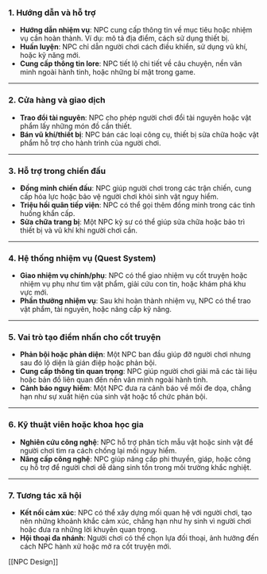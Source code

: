 ### **1. Hướng dẫn và hỗ trợ**

- **Hướng dẫn nhiệm vụ**: NPC cung cấp thông tin về mục tiêu hoặc nhiệm vụ cần hoàn thành. Ví dụ: mô tả địa điểm, cách sử dụng thiết bị.
- **Huấn luyện**: NPC chỉ dẫn người chơi cách điều khiển, sử dụng vũ khí, hoặc kỹ năng mới.
- **Cung cấp thông tin lore**: NPC tiết lộ chi tiết về câu chuyện, nền văn minh ngoài hành tinh, hoặc những bí mật trong game.

---

### **2. Cửa hàng và giao dịch**

- **Trao đổi tài nguyên**: NPC cho phép người chơi đổi tài nguyên hoặc vật phẩm lấy những món đồ cần thiết.
- **Bán vũ khí/thiết bị**: NPC bán các loại công cụ, thiết bị sửa chữa hoặc vật phẩm hỗ trợ cho hành trình của người chơi.

---

### **3. Hỗ trợ trong chiến đấu**

- **Đồng minh chiến đấu**: NPC giúp người chơi trong các trận chiến, cung cấp hỏa lực hoặc bảo vệ người chơi khỏi sinh vật nguy hiểm.
- **Triệu hồi quân tiếp viện**: NPC có thể gọi thêm đồng minh trong các tình huống khẩn cấp.
- **Sửa chữa trang bị**: Một NPC kỹ sư có thể giúp sửa chữa hoặc bảo trì thiết bị và vũ khí khi người chơi cần.

---

### **4. Hệ thống nhiệm vụ (Quest System)**

- **Giao nhiệm vụ chính/phụ**: NPC có thể giao nhiệm vụ cốt truyện hoặc nhiệm vụ phụ như tìm vật phẩm, giải cứu con tin, hoặc khám phá khu vực mới.
- **Phần thưởng nhiệm vụ**: Sau khi hoàn thành nhiệm vụ, NPC có thể trao vật phẩm, tài nguyên, hoặc nâng cấp kỹ năng.

---

### **5. Vai trò tạo điểm nhấn cho cốt truyện**

- **Phản bội hoặc phản diện**: Một NPC ban đầu giúp đỡ người chơi nhưng sau đó lộ diện là gián điệp hoặc phản bội.
- **Cung cấp thông tin quan trọng**: NPC giúp người chơi giải mã các tài liệu hoặc bản đồ liên quan đến nền văn minh ngoài hành tinh.
- **Cảnh báo nguy hiểm**: Một NPC đưa ra cảnh báo về mối đe dọa, chẳng hạn như sự xuất hiện của sinh vật hoặc tổ chức phản bội.

---

### **6. Kỹ thuật viên hoặc khoa học gia**

- **Nghiên cứu công nghệ**: NPC hỗ trợ phân tích mẫu vật hoặc sinh vật để người chơi tìm ra cách chống lại mối nguy hiểm.
- **Nâng cấp công nghệ**: NPC giúp nâng cấp phi thuyền, giáp, hoặc công cụ hỗ trợ để người chơi dễ dàng sinh tồn trong môi trường khắc nghiệt.


---

### **7. Tương tác xã hội**

- **Kết nối cảm xúc**: NPC có thể xây dựng mối quan hệ với người chơi, tạo nên những khoảnh khắc cảm xúc, chẳng hạn như hy sinh vì người chơi hoặc đưa ra những lời khuyên quan trọng.
- **Hội thoại đa nhánh**: Người chơi có thể chọn lựa đối thoại, ảnh hưởng đến cách NPC hành xử hoặc mở ra cốt truyện mới.

[[NPC Design]]
